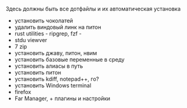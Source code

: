 Здесь должны быть все дотфайлы и их автоматическая установка
- установить чоколатей
- удалить виндовый линк на питон
- rust utilities - ripgrep, fzf - 
-  stdu viewver
- 7 zip
- установить джаву, питон, нвим
- установить базовые переменные в среду
- установить алиасы в путь
- установить питон
- установить kdiff, notepad++, го?
- установить Windows terminal
- firefox
- Far Manager, + плагины и настройки